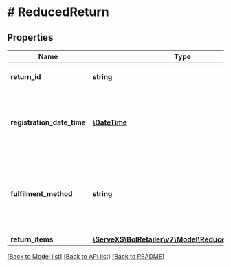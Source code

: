# # ReducedReturn

## Properties

Name | Type | Description | Notes
------------ | ------------- | ------------- | -------------
**return_id** | **string** | Unique identifier for a return. |
**registration_date_time** | [**\DateTime**](\DateTime.md) | The date and time in ISO 8601 format when this return was registered. |
**fulfilment_method** | **string** | The fulfilment method. Fulfilled by the retailer (FBR) or fulfilled by bol.com (FBB). |
**return_items** | [**\ServeXS\BolRetailer\v7\Model\ReducedReturnItem[]**](ReducedReturnItem.md) |  |

[[Back to Model list]](../../README.md#models) [[Back to API list]](../../README.md#endpoints) [[Back to README]](../../README.md)
